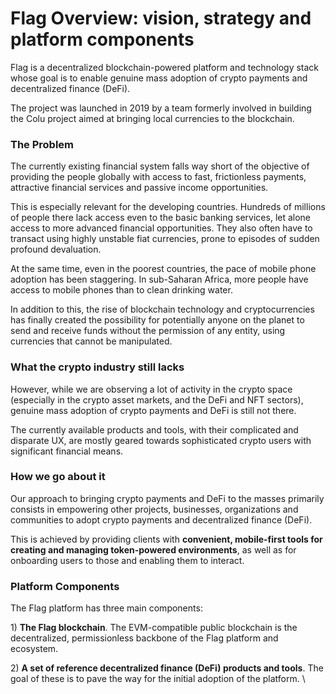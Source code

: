 # Flag Overview: vision, strategy and platform components

Flag is a decentralized blockchain-powered platform and technology stack whose goal is to enable genuine mass adoption of crypto payments and decentralized finance (DeFi).

The project was launched in 2019 by a team formerly involved in building the Colu project aimed at bringing local currencies to the blockchain.

### The Problem

The currently existing financial system falls way short of the objective of providing the people globally with access to fast, frictionless payments, attractive financial services and passive income opportunities.

This is especially relevant for the developing countries. Hundreds of millions of people there lack access even to the basic banking services, let alone access to more advanced financial opportunities. They also often have to transact using highly unstable fiat currencies, prone to episodes of sudden profound devaluation.

At the same time, even in the poorest countries, the pace of mobile phone adoption has been staggering. In sub-Saharan Africa, more people have access to mobile phones than to clean drinking water.

In addition to this, the rise of blockchain technology and cryptocurrencies has finally created the possibility for potentially anyone on the planet to send and receive funds without the permission of any entity, using currencies that cannot be manipulated.

### What the crypto industry still lacks

However, while we are observing a lot of activity in the crypto space (especially in the crypto asset markets, and the DeFi and NFT sectors), genuine mass adoption of crypto payments and DeFi is still not there.

The currently available products and tools, with their complicated and disparate UX, are mostly geared towards sophisticated crypto users with significant financial means.

### How we go about it

Our approach to bringing crypto payments and DeFi to the masses primarily consists in empowering other projects, businesses, organizations and communities to adopt crypto payments and decentralized finance (DeFi).

This is achieved by providing clients with **convenient, mobile-first tools for creating and managing token-powered environments**, as well as for onboarding users to those and enabling them to interact.

### Platform Components

The Flag platform has three main components:

1\) **The Flag blockchain**. The EVM-compatible public blockchain is the decentralized, permissionless backbone of the Flag platform and ecosystem.

2\) **A set of reference decentralized finance (DeFi) products and tools**. The goal of these is to pave the way for the initial adoption of the platform. \\
